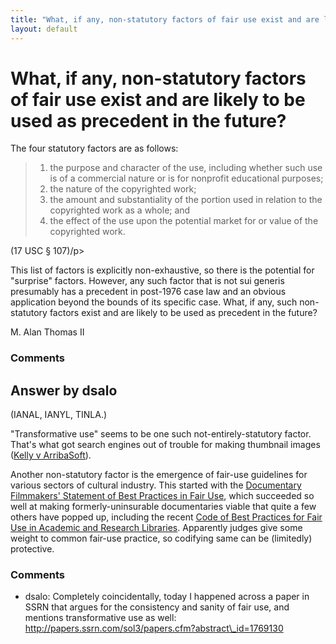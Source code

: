 ```yaml
---
title: "What, if any, non-statutory factors of fair use exist and are likely to be used as precedent in the future?"
layout: default
---
```

What, if any, non-statutory factors of fair use exist and are likely to be used as precedent in the future?
=====================
The four statutory factors are as follows:

> 1.  the purpose and character of the use, including whether such use
>     is of a commercial nature or is for nonprofit educational
>     purposes;
> 2.  the nature of the copyrighted work;
> 3.  the amount and substantiality of the portion used in relation to
>     the copyrighted work as a whole; and
> 4.  the effect of the use upon the potential market for or value of
>     the copyrighted work.

(17 USC § 107)/p\>

This list of factors is explicitly non-exhaustive, so there is the
potential for "surprise" factors. However, any such factor that is not
sui generis presumably has a precedent in post-1976 case law and an
obvious application beyond the bounds of its specific case. What, if
any, such non-statutory factors exist and are likely to be used as
precedent in the future?

M. Alan Thomas II

### Comments ###


Answer by dsalo
----------------
(IANAL, IANYL, TINLA.)

"Transformative use" seems to be one such not-entirely-statutory factor.
That's what got search engines out of trouble for making thumbnail
images ([Kelly v
ArribaSoft](https://en.wikipedia.org/wiki/Kelly_v._Arriba_Soft_Corporation)).

Another non-statutory factor is the emergence of fair-use guidelines for
various sectors of cultural industry. This started with the [Documentary
Filmmakers' Statement of Best Practices in Fair
Use](http://www.centerforsocialmedia.org/fair-use/best-practices/documentary/documentary-filmmakers-statement-best-practices-fair-use),
which succeeded so well at making formerly-uninsurable documentaries
viable that quite a few others have popped up, including the recent
[Code of Best Practices for Fair Use in Academic and Research
Libraries](http://www.arl.org/pp/ppcopyright/codefairuse/index.shtml).
Apparently judges give some weight to common fair-use practice, so
codifying same can be (limitedly) protective.

### Comments ###
* dsalo: Completely coincidentally, today I happened across a paper in SSRN that
argues for the consistency and sanity of fair use, and mentions
transformative use as well:
http://papers.ssrn.com/sol3/papers.cfm?abstract\_id=1769130

